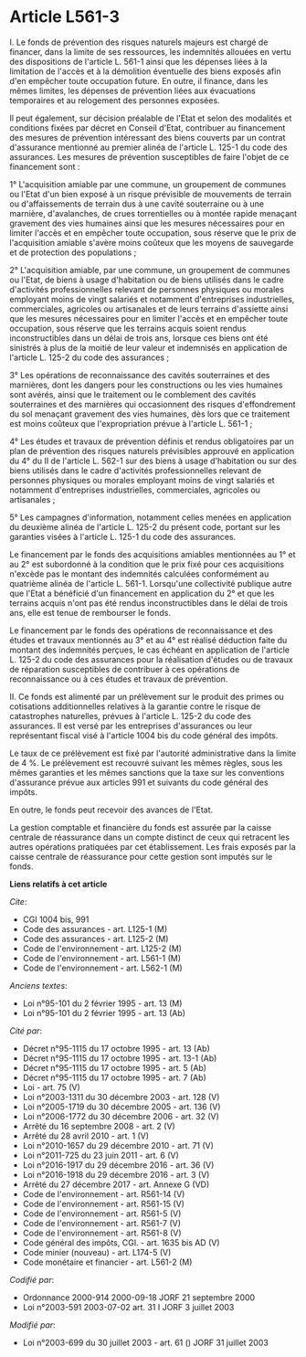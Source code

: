 # Article L561-3

I. Le fonds de prévention des risques naturels majeurs est chargé de financer, dans la limite de ses ressources, les
indemnités allouées en vertu des dispositions de l'article L. 561-1 ainsi que les dépenses liées à la limitation de l'accès
et à la démolition éventuelle des biens exposés afin d'en empêcher toute occupation future. En outre, il finance, dans les
mêmes limites, les dépenses de prévention liées aux évacuations temporaires et au relogement des personnes exposées.

Il peut également, sur décision préalable de l'Etat et selon des modalités et conditions fixées par décret en Conseil d'Etat,
contribuer au financement des mesures de prévention intéressant des biens couverts par un contrat d'assurance mentionné au
premier alinéa de l'article L. 125-1 du code des assurances. Les mesures de prévention susceptibles de faire l'objet de ce
financement sont :

1° L'acquisition amiable par une commune, un groupement de communes ou l'Etat d'un bien exposé à un risque prévisible de
mouvements de terrain ou d'affaissements de terrain dus à une cavité souterraine ou à une marnière, d'avalanches, de crues
torrentielles ou à montée rapide menaçant gravement des vies humaines ainsi que les mesures nécessaires pour en limiter
l'accès et en empêcher toute occupation, sous réserve que le prix de l'acquisition amiable s'avère moins coûteux que les
moyens de sauvegarde et de protection des populations ;

2° L'acquisition amiable, par une commune, un groupement de communes ou l'Etat, de biens à usage d'habitation ou de biens
utilisés dans le cadre d'activités professionnelles relevant de personnes physiques ou morales employant moins de vingt
salariés et notamment d'entreprises industrielles, commerciales, agricoles ou artisanales et de leurs terrains d'assiette
ainsi que les mesures nécessaires pour en limiter l'accès et en empêcher toute occupation, sous réserve que les terrains
acquis soient rendus inconstructibles dans un délai de trois ans, lorsque ces biens ont été sinistrés à plus de la moitié de
leur valeur et indemnisés en application de l'article L. 125-2 du code des assurances ;

3° Les opérations de reconnaissance des cavités souterraines et des marnières, dont les dangers pour les constructions ou les
vies humaines sont avérés, ainsi que le traitement ou le comblement des cavités souterraines et des marnières qui
occasionnent des risques d'effondrement du sol menaçant gravement des vies humaines, dès lors que ce traitement est moins
coûteux que l'expropriation prévue à l'article L. 561-1 ;

4° Les études et travaux de prévention définis et rendus obligatoires par un plan de prévention des risques naturels
prévisibles approuvé en application du 4° du II de l'article L. 562-1 sur des biens à usage d'habitation ou sur des biens
utilisés dans le cadre d'activités professionnelles relevant de personnes physiques ou morales employant moins de vingt
salariés et notamment d'entreprises industrielles, commerciales, agricoles ou artisanales ;

5° Les campagnes d'information, notamment celles menées en application du deuxième alinéa de l'article L. 125-2 du présent
code, portant sur les garanties visées à l'article L. 125-1 du code des assurances.

Le financement par le fonds des acquisitions amiables mentionnées au 1° et au 2° est subordonné à la condition que le prix
fixé pour ces acquisitions n'excède pas le montant des indemnités calculées conformément au quatrième alinéa de l'article L.
561-1. Lorsqu'une collectivité publique autre que l'Etat a bénéficié d'un financement en application du 2° et que les
terrains acquis n'ont pas été rendus inconstructibles dans le délai de trois ans, elle est tenue de rembourser le fonds.

Le financement par le fonds des opérations de reconnaissance et des études et travaux mentionnés au 3° et au 4° est réalisé
déduction faite du montant des indemnités perçues, le cas échéant en application de l'article L. 125-2 du code des assurances
pour la réalisation d'études ou de travaux de réparation susceptibles de contribuer à ces opérations de reconnaissance ou à
ces études et travaux de prévention.

II. Ce fonds est alimenté par un prélèvement sur le produit des primes ou cotisations additionnelles relatives à la garantie
contre le risque de catastrophes naturelles, prévues à l'article L. 125-2 du code des assurances. Il est versé par les
entreprises d'assurances ou leur représentant fiscal visé à l'article 1004 bis du code général des impôts.

Le taux de ce prélèvement est fixé par l'autorité administrative dans la limite de 4 %. Le prélèvement est recouvré suivant
les mêmes règles, sous les mêmes garanties et les mêmes sanctions que la taxe sur les conventions d'assurance prévue aux
articles 991 et suivants du code général des impôts.

En outre, le fonds peut recevoir des avances de l'Etat.

La gestion comptable et financière du fonds est assurée par la caisse centrale de réassurance dans un compte distinct de ceux
qui retracent les autres opérations pratiquées par cet établissement. Les frais exposés par la caisse centrale de réassurance
pour cette gestion sont imputés sur le fonds.

**Liens relatifs à cet article**

_Cite_:

  - CGI 1004 bis, 991
  - Code des assurances - art. L125-1 (M)
  - Code des assurances - art. L125-2 (M)
  - Code de l'environnement - art. L125-2 (M)
  - Code de l'environnement - art. L561-1 (M)
  - Code de l'environnement - art. L562-1 (M)

_Anciens textes_:

  - Loi n°95-101 du 2 février 1995 - art. 13 (M)
  - Loi n°95-101 du 2 février 1995 - art. 13 (Ab)

_Cité par_:

  - Décret n°95-1115 du 17 octobre 1995 - art. 13 (Ab)
  - Décret n°95-1115 du 17 octobre 1995 - art. 13-1 (Ab)
  - Décret n°95-1115 du 17 octobre 1995 - art. 5 (Ab)
  - Décret n°95-1115 du 17 octobre 1995 - art. 7 (Ab)
  - Loi - art. 75 (V)
  - Loi n°2003-1311 du 30 décembre 2003 - art. 128 (V)
  - Loi n°2005-1719 du 30 décembre 2005 - art. 136 (V)
  - Loi n°2006-1772 du 30 décembre 2006 - art. 32 (V)
  - Arrêté du 16 septembre 2008 - art. 2 (V)
  - Arrêté du 28 avril 2010 - art. 1 (V)
  - Loi n°2010-1657 du 29 décembre 2010 - art. 71 (V)
  - Loi n°2011-725 du 23 juin 2011 - art. 6 (V)
  - Loi n°2016-1917 du 29 décembre 2016 - art. 36 (V)
  - Loi n°2016-1918 du 29 décembre 2016 - art. 3 (V)
  - Arrêté du 27 décembre 2017 - art. Annexe G (VD)
  - Code de l'environnement - art. R561-14 (V)
  - Code de l'environnement - art. R561-15 (V)
  - Code de l'environnement - art. R561-5 (V)
  - Code de l'environnement - art. R561-7 (V)
  - Code de l'environnement - art. R561-8 (V)
  - Code général des impôts, CGI. - art. 1635 bis AD (V)
  - Code minier (nouveau) - art. L174-5 (V)
  - Code monétaire et financier - art. L561-2 (M)

_Codifié par_:

  - Ordonnance 2000-914 2000-09-18 JORF 21 septembre 2000
  - Loi n°2003-591 2003-07-02 art. 31 I JORF 3 juillet 2003

_Modifié par_:

  - Loi n°2003-699 du 30 juillet 2003 - art. 61 () JORF 31 juillet 2003
